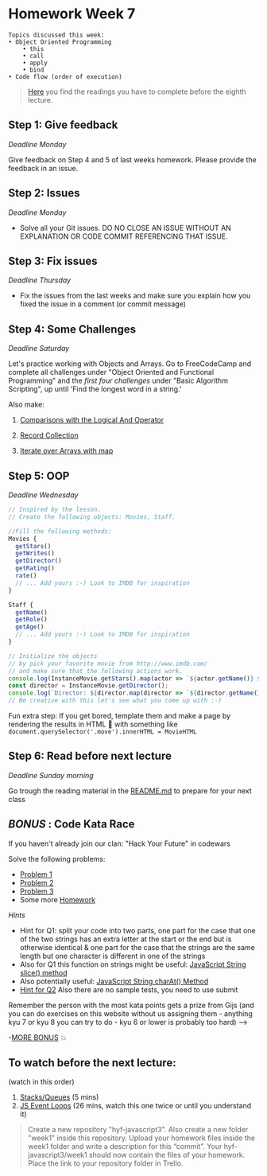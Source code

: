 # Homework Week 7

```
Topics discussed this week:
• Object Oriented Programming
    • this
    • call
    • apply
    • bind
• Code flow (order of execution)
```

>[Here](/Week7/README.md) you find the readings you have to complete before the eighth lecture.

## Step 1: Give feedback

_Deadline Monday_

Give feedback on Step 4 and 5 of last weeks homework. Please provide the feedback in an issue.

## Step 2: Issues

_Deadline Monday_

- Solve all your Git issues. DO NO CLOSE AN ISSUE WITHOUT AN EXPLANATION OR CODE COMMIT REFERENCING THAT ISSUE. 


## Step 3: Fix issues

_Deadline Thursday_

- Fix the issues from the last weeks and make sure you explain how you fixed the issue in a comment (or commit message)

## Step 4: Some Challenges

_Deadline Saturday_

Let's practice working with Objects and Arrays. Go to FreeCodeCamp and complete all challenges under "Object Oriented and Functional Programming" and the _first four challenges_ under "Basic Algorithm Scripting", up until 'Find the longest word in a string.'

Also make: 

1. [Comparisons with the Logical And Operator](https://www.freecodecamp.com/challenges/comparisons-with-the-logical-and-operator)

2. [Record Collection](https://www.freecodecamp.com/challenges/record-collection)

3. [Iterate over Arrays with map](https://www.freecodecamp.com/challenges/iterate-over-arrays-with-map)

## Step 5: OOP

_Deadline Wednesday_

```js
// Inspired by the lesson.
// Create the following objects: Movies, Staff.

//Fill the following methods:
Movies {
  getStars()
  getWrites()
  getDirector()
  getRating()
  rate()
  // ... Add yours :-) Look to IMDB for inspiration
}

Staff {
  getName()
  getRole()
  getAge()
  // ... Add yours :-) Look to IMDB for inspiration
}

// Initialize the objects
// by pick your favorite movie from http://www.imdb.com/
// and make sure that the following actions work.
console.log(InstanceMovie.getStars().map(actor => `${actor.getName()} ${actor.getAge()}`));
const director = InstanceMovie.getDirector();
console.log(`Director: ${director.map(director => `${director.getName()}`)}`);
// Be creative with this let's see what you come up with :-)
```

Fun extra step: If you get bored, template them and make a page by rendering the results in HTML :slightly_smiling_face:
with something like `document.querySelector('.move').innerHTML = MovieHTML`

## Step 6: Read before next lecture

_Deadline Sunday morning_

Go trough the reading material in the [README.md](/Week7/README.md) to prepare for your next class

## _BONUS_ : Code Kata Race

If you haven't already join our clan: "Hack Your Future" in codewars

Solve the following problems:
- [Problem 1](https://www.codewars.com/kata/keep-up-the-hoop)
- [Problem 2](https://www.codewars.com/kata/find-the-first-non-consecutive-number)
- [Problem 3](https://www.codewars.com/kata/negation-of-a-value)
- Some more [Homework](https://www.codewars.com/collections/hyf-homework-1)

_Hints_
- Hint for Q1: split your code into two parts, one part for the case that one of the two strings has an extra letter at the start or the end but is otherwise identical & one part for the case that the strings are the same length but one character is different in one of the strings
- Also for Q1 this function on strings might be useful: [JavaScript String slice() method](https://www.w3schools.com/jsref/jsref_slice_string.asp)
- Also potentially useful: [JavaScript String charAt() Method](https://www.w3schools.com/jsref/jsref_charat.asp)
- [Hint for Q2](https://www.w3schools.com/jsref/jsref_sort.asp) Also there are no sample tests, you need to use submit

Remember the person with the most kata points gets a prize from Gijs (and you can do exercises on this website without us assigning them - anything kyu 7 or kyu 8 you can try to do - kyu 6 or lower is probably too hard) -->

-[MORE BONUS](https://www.codewars.com/collections/hyf-homework-1-bonus-credit) :collision:

## To watch before the next lecture:

(watch in this order)

1. [Stacks/Queues](https://www.youtube.com/watch?v=wjI1WNcIntg) (5 mins)
2. [JS Event Loops](https://www.youtube.com/watch?v=8aGhZQkoFbQ) (26 mins, watch this one twice or until you understand it)

>Create a new repository "hyf-javascript3". Also create a new folder "week1" inside this repository. 
Upload your homework files inside the week1 folder and write a description for this “commit”.
Your hyf-javascript3/week1 should now contain the files of your homework.
Place the link to your repository folder in Trello.
